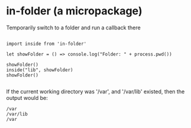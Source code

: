 # in-folder (a micropackage)
Temporarily switch to a folder and run a callback there


```.javascript 1.8

import inside from 'in-folder'

let showFolder = () => console.log("Folder: " + process.pwd())

showFolder()
inside("lib", showFolder)
showFolder()


```

If the current working directory was '/var', and '/var/lib' existed, then the output would be:
```
/var
/var/lib
/var
```